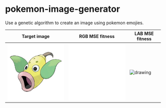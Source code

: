 # pokemon-image-generator

Use a genetic algorithm to create an image using pokemon emojies.


| Target image | RGB MSE fitness | LAB MSE fitness |
| ----- | ----- |  ----- |
|<img src="data/target_images/weepinbell.jpg" alt="drawing" width="250"/>|<img src="plots/progress_RGBMSEFitness.gif" alt="drawing" width="250"/>|<img src="plots/progress_LABMSEFitness.gif" alt="drawing" width="250"/>|
